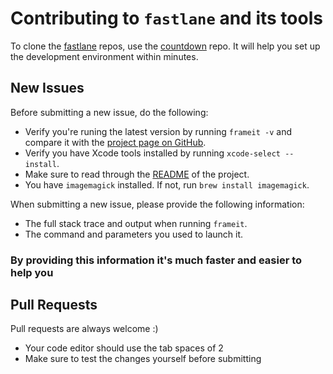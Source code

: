 # Contributing to `fastlane` and its tools

To clone the [fastlane](https://fastlane.tools) repos, use the [countdown](https://github.com/fastlane/countdown) repo. It will help you set up the development environment within minutes.

## New Issues

Before submitting a new issue, do the following:

- Verify you're runing the latest version by running `frameit -v` and compare it with the [project page on GitHub](https://github.com/KrauseFx/frameit).
- Verify you have Xcode tools installed by running `xcode-select --install`.
- Make sure to read through the [README](https://github.com/KrauseFx/frameit) of the project.
- You have `imagemagick` installed. If not, run `brew install imagemagick`.

When submitting a new issue, please provide the following information:

- The full stack trace and output when running `frameit`.
- The command and parameters you used to launch it.

### By providing this information it's much faster and easier to help you


## Pull Requests

Pull requests are always welcome :) 

- Your code editor should use the tab spaces of 2
- Make sure to test the changes yourself before submitting
